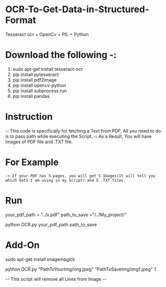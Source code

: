 # OCR-To-Get-Data-in-Structured-Format
 Tesseract ocr + OpenCv + PIL + Python
  
# Download the following -:
1. sudo apt-get install tesseract-ocr
2. pip install pytesseract
3. pip install pdf2image
4. pip install opencv-python
5. pip install subprocess.run
6. pip install pandas

# Instruction
  -: This code is specifically for fetching a Text from PDF, All you need to do is to pass path  while executing the Script.
  -: As a Result, You will have Images of PDF file and .TXT file.


# For Example
    -> If your PDF has 5 pages, you will get 5 Images(It will tell you which data I am using in my Script) and 5 .TXT files.

# Run 
your_pdf_path = "../x.pdf"
path_to_save ="/../My_project/"

python OCR.py  your_pdf_path path_to_save

# Add-On
sudo apt-get install imagemagick

python OCR.py "PathToYourImg/img.jpeg" "PathToSaveImg/img1.jpeg"  1

-- This script will remove all Lines from Image --

